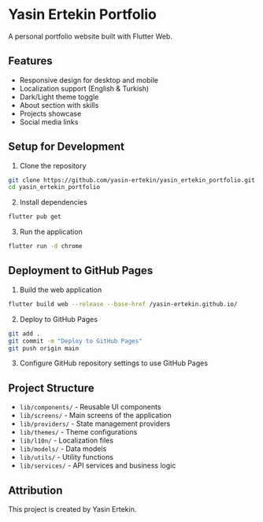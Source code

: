 # Yasin Ertekin Portfolio

A personal portfolio website built with Flutter Web.

## Features

- Responsive design for desktop and mobile
- Localization support (English & Turkish)
- Dark/Light theme toggle
- About section with skills
- Projects showcase
- Social media links

## Setup for Development

1. Clone the repository
```bash
git clone https://github.com/yasin-ertekin/yasin_ertekin_portfolio.git
cd yasin_ertekin_portfolio
```

2. Install dependencies
```bash
flutter pub get
```

3. Run the application
```bash
flutter run -d chrome
```

## Deployment to GitHub Pages

1. Build the web application
```bash
flutter build web --release --base-href /yasin-ertekin.github.io/
```

2. Deploy to GitHub Pages
```bash
git add .
git commit -m "Deploy to GitHub Pages"
git push origin main
```

3. Configure GitHub repository settings to use GitHub Pages

## Project Structure

- `lib/components/` - Reusable UI components
- `lib/screens/` - Main screens of the application
- `lib/providers/` - State management providers
- `lib/themes/` - Theme configurations
- `lib/l10n/` - Localization files
- `lib/models/` - Data models
- `lib/utils/` - Utility functions
- `lib/services/` - API services and business logic

## Attribution

This project is created by Yasin Ertekin.
